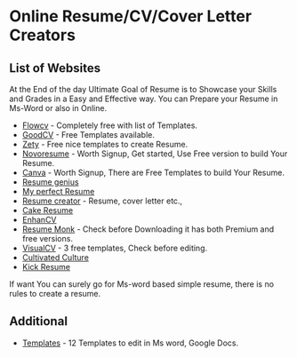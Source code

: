 # Online Resume/CV/Cover Letter Creators

## List of Websites

At the End of the day Ultimate Goal of Resume is to Showcase your Skills and Grades in a Easy and Effective way. 
You can Prepare your Resume in Ms-Word or also in Online.  

* [Flowcv](https://flowcv.io/) - Completely free with list of Templates.
* [GoodCV](https://www.goodcv.com/resume-templates) - Free Templates available.
* [Zety](https://zety.com/resume-builder) - Free nice templates to create Resume.
* [Novoresume](https://novoresume.com/) - Worth Signup, Get started, Use Free version to build Your Resume.
* [Canva](https://www.canva.com/tools/cv-maker-v1/) - Worth Signup, There are Free Templates to build Your Resume.
* [Resume genius](https://resumegenius.com/)
* [My perfect Resume](https://www.myperfectresume.com/)
* [Resume creator](https://www.resume.com/) - Resume, cover letter etc.,
* [Cake Resume](https://www.cakeresume.com/en)
* [EnhanCV](https://enhancv.com/) 
* [Resume Monk](https://www.resumonk.com/) - Check before Downloading it has both Premium and free versions.
* [VisualCV](https://www.visualcv.com/) - 3 free templates, Check before editing.
* [Cultivated Culture](https://cultivatedculture.com/resume-templates/)
* [Kick Resume](https://www.kickresume.com/en/)

If want You can surely go for Ms-word based simple resume, there is no rules to create a resume. 


## Additional

* [Templates](https://drive.google.com/file/d/1uO1uRBPJ1ENhhXBtSXKXI5RdkWlYy9C7/view?usp=sharing) - 12 Templates to edit in Ms word, Google Docs.
